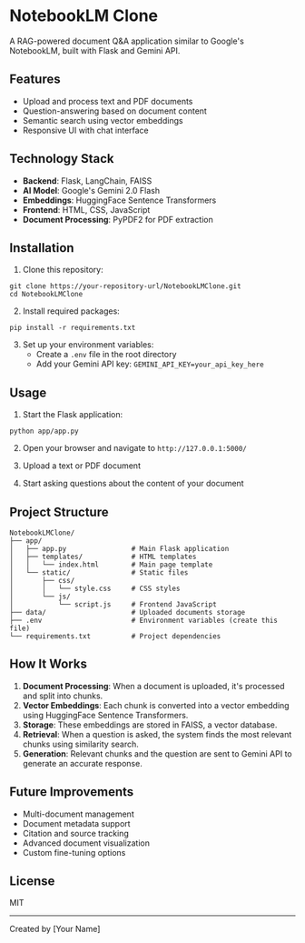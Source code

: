 # NotebookLM Clone

A RAG-powered document Q&A application similar to Google's NotebookLM, built with Flask and Gemini API.

## Features

- Upload and process text and PDF documents
- Question-answering based on document content
- Semantic search using vector embeddings
- Responsive UI with chat interface

## Technology Stack

- **Backend**: Flask, LangChain, FAISS
- **AI Model**: Google's Gemini 2.0 Flash
- **Embeddings**: HuggingFace Sentence Transformers
- **Frontend**: HTML, CSS, JavaScript
- **Document Processing**: PyPDF2 for PDF extraction

## Installation

1. Clone this repository:
```
git clone https://your-repository-url/NotebookLMClone.git
cd NotebookLMClone
```

2. Install required packages:
```
pip install -r requirements.txt
```

3. Set up your environment variables:
   - Create a `.env` file in the root directory
   - Add your Gemini API key: `GEMINI_API_KEY=your_api_key_here`

## Usage

1. Start the Flask application:
```
python app/app.py
```

2. Open your browser and navigate to `http://127.0.0.1:5000/`

3. Upload a text or PDF document

4. Start asking questions about the content of your document

## Project Structure

```
NotebookLMClone/
├── app/
│   ├── app.py                # Main Flask application
│   ├── templates/            # HTML templates
│   │   └── index.html        # Main page template
│   └── static/               # Static files
│       ├── css/
│       │   └── style.css     # CSS styles
│       └── js/
│           └── script.js     # Frontend JavaScript
├── data/                     # Uploaded documents storage
├── .env                      # Environment variables (create this file)
└── requirements.txt          # Project dependencies
```

## How It Works

1. **Document Processing**: When a document is uploaded, it's processed and split into chunks.
2. **Vector Embeddings**: Each chunk is converted into a vector embedding using HuggingFace Sentence Transformers.
3. **Storage**: These embeddings are stored in FAISS, a vector database.
4. **Retrieval**: When a question is asked, the system finds the most relevant chunks using similarity search.
5. **Generation**: Relevant chunks and the question are sent to Gemini API to generate an accurate response.

## Future Improvements

- Multi-document management
- Document metadata support
- Citation and source tracking
- Advanced document visualization
- Custom fine-tuning options

## License

MIT

---

Created by [Your Name]
